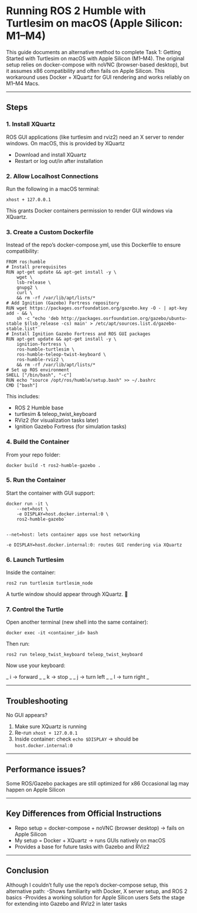 # Running ROS 2 Humble with Turtlesim on macOS (Apple Silicon: M1–M4) #

This guide documents an alternative method to complete Task 1: Getting Started with Turtlesim on macOS with Apple Silicon (M1–M4).
The original setup relies on docker-compose with noVNC (browser-based desktop), but it assumes x86 compatibility and often fails on Apple Silicon.
This workaround uses Docker + XQuartz for GUI rendering and works reliably on M1–M4 Macs.

---

## Steps ##

### 1. Install XQuartz ### 
ROS GUI applications (like turtlesim and rviz2) need an X server to render windows. On macOS, this is provided by XQuartz

- Download and install XQuartz
- Restart or log out/in after installation

### 2. Allow Localhost Connections ###

Run the following in a macOS terminal:

```
xhost + 127.0.0.1
```

This grants Docker containers permission to render GUI windows via XQuartz.

### 3. Create a Custom Dockerfile ###

Instead of the repo’s docker-compose.yml, use this Dockerfile to ensure compatibility:
```
FROM ros:humble
# Install prerequisites
RUN apt-get update && apt-get install -y \
    wget \
    lsb-release \
    gnupg2 \
    curl \
    && rm -rf /var/lib/apt/lists/*
# Add Ignition (Gazebo) Fortress repository
RUN wget https://packages.osrfoundation.org/gazebo.key -O - | apt-key add - && \
    sh -c "echo 'deb http://packages.osrfoundation.org/gazebo/ubuntu-stable $(lsb_release -cs) main' > /etc/apt/sources.list.d/gazebo-stable.list"
# Install Ignition Gazebo Fortress and ROS GUI packages
RUN apt-get update && apt-get install -y \
    ignition-fortress \
    ros-humble-turtlesim \
    ros-humble-teleop-twist-keyboard \
    ros-humble-rviz2 \
    && rm -rf /var/lib/apt/lists/*
# Set up ROS environment
SHELL ["/bin/bash", "-c"]
RUN echo "source /opt/ros/humble/setup.bash" >> ~/.bashrc
CMD ["bash"]
```
This includes:
- ROS 2 Humble base
- turtlesim & teleop_twist_keyboard
- RViz2 (for visualization tasks later)
- Ignition Gazebo Fortress (for simulation tasks)

### 4. Build the Container ###

From your repo folder:
```
docker build -t ros2-humble-gazebo .
```

### 5. Run the Container ###

Start the container with GUI support:

```
docker run -it \
    --net=host \
    -e DISPLAY=host.docker.internal:0 \
    ros2-humble-gazebo`


--net=host: lets container apps use host networking

-e DISPLAY=host.docker.internal:0: routes GUI rendering via XQuartz
```

### 6. Launch Turtlesim ###

Inside the container:

```
ros2 run turtlesim turtlesim_node
```

A turtle window should appear through XQuartz. 🐢

### 7. Control the Turtle ###

Open another terminal (new shell into the same container):

```
docker exec -it <container_id> bash
```

Then run:

```
ros2 run teleop_twist_keyboard teleop_twist_keyboard
```

Now use your keyboard:

_ i → forward _
_ k → stop _
_ j → turn left _
_ l → turn right _

---

## Troubleshooting ##

No GUI appears?
1. Make sure XQuartz is running
2. Re-run `xhost + 127.0.0.1`
3. Inside container: check `echo $DISPLAY` → should be `host.docker.internal:0`

---

## Performance issues? ##

Some ROS/Gazebo packages are still optimized for x86
Occasional lag may happen on Apple Silicon

---

## Key Differences from Official Instructions ##

- Repo setup = docker-compose + noVNC (browser desktop) → fails on Apple Silicon
- My setup = Docker + XQuartz → runs GUIs natively on macOS
- Provides a base for future tasks with Gazebo and RViz2

---

## Conclusion ##

Although I couldn’t fully use the repo’s docker-compose setup, this alternative path:
-Shows familiarity with Docker, X server setup, and ROS 2 basics
-Provides a working solution for Apple Silicon users
Sets the stage for extending into Gazebo and RViz2 in later tasks
